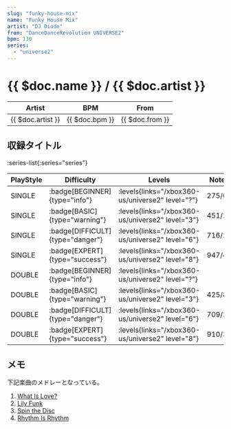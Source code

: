 ```yaml
---
slug: "funky-house-mix"
name: "Funky House Mix"
artist: "DJ Diode"
from: "DanceDanceRevolution UNIVERSE2"
bpm: 130
series:
  - "universe2"
---
```


# {{ $doc.name }} / {{ $doc.artist }}

|Artist|BPM|From|
|------|---|----|
|{{ $doc.artist }}|{{ $doc.bpm }}|{{ $doc.from }}|

## 収録タイトル

:series-list{:series="series"}

|PlayStyle|Difficulty|Levels|Notes|Movie|
|---------|----------|------|-----|-----|
|SINGLE| :badge[BEGINNER]{type="info"}| :levels{links="/xbox360-us/universe2" level="?"}|275/0||
|SINGLE| :badge[BASIC]{type="warning"}| :levels{links="/xbox360-us/universe2" level="3"}|451/21||
|SINGLE| :badge[DIFFICULT]{type="danger"}| :levels{links="/xbox360-us/universe2" level="6"}|716/21||
|SINGLE| :badge[EXPERT]{type="success"}| :levels{links="/xbox360-us/universe2" level="8"}|947/41||
|DOUBLE| :badge[BEGINNER]{type="info"}| :levels{links="/xbox360-us/universe2" level="?"}|||
|DOUBLE| :badge[BASIC]{type="warning"}| :levels{links="/xbox360-us/universe2" level="3"}|425/8||
|DOUBLE| :badge[DIFFICULT]{type="danger"}| :levels{links="/xbox360-us/universe2" level="6"}|709/20||
|DOUBLE| :badge[EXPERT]{type="success"}| :levels{links="/xbox360-us/universe2" level="8"}|910/31||

## メモ

下記楽曲のメドレーとなっている。

1. [What Is Love?](/songs/what-is-love)
1. [Lily Funk](/songs/lily-funk)
1. [Spin the Disc](/songs/spin-the-disc)
1. [Rhythm Is Rhythm](/songs/rhythm-is-rhythm)
